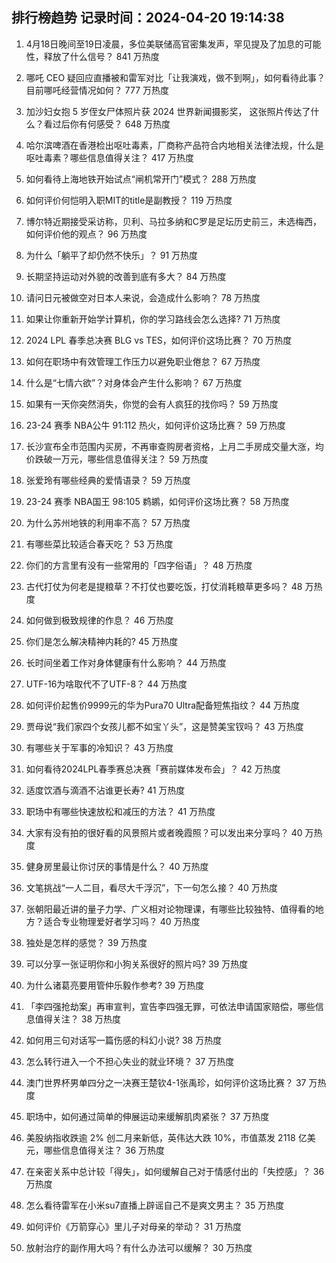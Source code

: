 
## 排行榜趋势 记录时间：2024-04-20 19:14:38
  
  1. 4月18日晚间至19日凌晨，多位美联储高官密集发声，罕见提及了加息的可能性，释放了什么信号？ 841 万热度
    
  2. 哪吒 CEO 疑回应直播被和雷军对比「让我演戏，做不到啊」，如何看待此事？目前哪吒经营情况如何？ 777 万热度
    
  3. 加沙妇女抱 5 岁侄女尸体照片获 2024 世界新闻摄影奖， 这张照片传达了什么？看过后你有何感受？ 648 万热度
    
  4. 哈尔滨啤酒在香港检出呕吐毒素，厂商称产品符合内地相关法律法规，什么是呕吐毒素？哪些信息值得关注？ 417 万热度
    
  5. 如何看待上海地铁开始试点“闸机常开门”模式？ 288 万热度
    
  6. 如何评价何恺明入职MIT的title是副教授？ 119 万热度
    
  7. 博尔特近期接受采访称，贝利、马拉多纳和C罗是足坛历史前三，未选梅西，如何评价他的观点？ 96 万热度
    
  8. 为什么「躺平了却仍然不快乐」？ 91 万热度
    
  9. 长期坚持运动对外貌的改善到底有多大？ 84 万热度
    
  10. 请问日元被做空对日本人来说，会造成什么影响？ 78 万热度
    
  11. 如果让你重新开始学计算机，你的学习路线会怎么选择? 71 万热度
    
  12. 2024 LPL 春季总决赛 BLG vs TES，如何评价这场比赛？ 70 万热度
    
  13. 如何在职场中有效管理工作压力以避免职业倦怠？ 67 万热度
    
  14. 什么是“七情六欲”？对身体会产生什么影响？ 67 万热度
    
  15. 如果有一天你突然消失，你觉的会有人疯狂的找你吗？ 59 万热度
    
  16. 23-24 赛季 NBA公牛 91:112 热火，如何评价这场比赛？ 59 万热度
    
  17. 长沙宣布全市范围内买房，不再审查购房者资格，上月二手房成交量大涨，均价跌破一万元，哪些信息值得关注？ 59 万热度
    
  18. 张爱玲有哪些经典的爱情语录？ 59 万热度
    
  19. 23-24 赛季 NBA国王 98:105 鹈鹕，如何评价这场比赛？ 58 万热度
    
  20. 为什么苏州地铁的利用率不高？ 57 万热度
    
  21. 有哪些菜比较适合春天吃？ 53 万热度
    
  22. 你们的方言里有没有一些常用的「四字俗语」？ 48 万热度
    
  23. 古代打仗为何老是提粮草？不打仗也要吃饭，打仗消耗粮草更多吗？ 48 万热度
    
  24. 如何做到极致规律的作息？ 46 万热度
    
  25. 你们是怎么解决精神内耗的? 45 万热度
    
  26. 长时间坐着工作对身体健康有什么影响？ 44 万热度
    
  27. UTF-16为啥取代不了UTF-8？ 44 万热度
    
  28. 如何评价起售价9999元的华为Pura70 Ultra配备短焦指纹？ 44 万热度
    
  29. 贾母说“我们家四个女孩儿都不如宝丫头”，这是赞美宝钗吗？ 43 万热度
    
  30. 有哪些关于军事的冷知识？ 43 万热度
    
  31. 如何看待2024LPL春季赛总决赛「赛前媒体发布会」？ 42 万热度
    
  32. 适度饮酒与滴酒不沾谁更长寿? 41 万热度
    
  33. 职场中有哪些快速放松和减压的方法？ 41 万热度
    
  34. 大家有没有拍的很好看的风景照片或者晚霞照？可以发出来分享吗？ 40 万热度
    
  35. 健身房里最让你讨厌的事情是什么？ 40 万热度
    
  36. 文笔挑战“一人二目，看尽大千浮沉”，下一句怎么接？ 40 万热度
    
  37. 张朝阳最近讲的量子力学、广义相对论物理课，有哪些比较独特、值得看的地方？适合专业物理爱好者学习吗？ 40 万热度
    
  38. 独处是怎样的感觉？ 39 万热度
    
  39. 可以分享一张证明你和小狗关系很好的照片吗? 39 万热度
    
  40. 为什么诸葛亮要用管仲乐毅作参考? 39 万热度
    
  41. 「李四强抢劫案」再审宣判，宣告李四强无罪，可依法申请国家赔偿，哪些信息值得关注？ 38 万热度
    
  42. 如何用三句对话写一篇伤感的科幻小说? 38 万热度
    
  43. 怎么转行进入一个不担心失业的就业环境？ 37 万热度
    
  44. 澳门世界杯男单四分之一决赛王楚钦4-1张禹珍，如何评价这场比赛？ 37 万热度
    
  45. 职场中，如何通过简单的伸展运动来缓解肌肉紧张？ 37 万热度
    
  46. 美股纳指收跌逾 2% 创二月来新低，英伟达大跌 10%，市值蒸发 2118 亿美元，哪些信息值得关注？ 36 万热度
    
  47. 在亲密关系中总计较「得失」，如何缓解自己对于情感付出的「失控感」？ 36 万热度
    
  48. 怎么看待雷军在小米su7直播上辟谣自己不是爽文男主？ 35 万热度
    
  49. 如何评价《万箭穿心》里儿子对母亲的举动？ 31 万热度
    
  50. 放射治疗的副作用大吗？有什么办法可以缓解？ 30 万热度
    